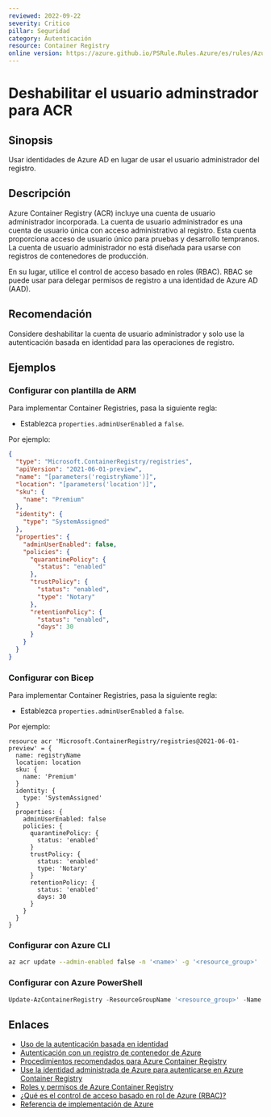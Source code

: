 ```yaml
---
reviewed: 2022-09-22
severity: Critico
pillar: Seguridad
category: Autenticación
resource: Container Registry
online version: https://azure.github.io/PSRule.Rules.Azure/es/rules/Azure.ACR.AdminUser/
---
```


# Deshabilitar el usuario adminstrador para ACR

## Sinopsis

Usar identidades de Azure AD en lugar de usar el usuario administrador del registro.

## Descripción

Azure Container Registry (ACR) incluye una cuenta de usuario administrador incorporada.
La cuenta de usuario administrador es una cuenta de usuario única con acceso administrativo al registro.
Esta cuenta proporciona acceso de usuario único para pruebas y desarrollo tempranos.
La cuenta de usuario administrador no está diseñada para usarse con registros de contenedores de producción.

En su lugar, utilice el control de acceso basado en roles (RBAC).
RBAC se puede usar para delegar permisos de registro a una identidad de Azure AD (AAD).

## Recomendación

Considere deshabilitar la cuenta de usuario administrador y solo use la autenticación basada en identidad para las operaciones de registro.

## Ejemplos

### Configurar con plantilla de ARM

Para implementar Container Registries, pasa la siguiente regla:

- Establezca `properties.adminUserEnabled` a `false`.

Por ejemplo:

```json
{
  "type": "Microsoft.ContainerRegistry/registries",
  "apiVersion": "2021-06-01-preview",
  "name": "[parameters('registryName')]",
  "location": "[parameters('location')]",
  "sku": {
    "name": "Premium"
  },
  "identity": {
    "type": "SystemAssigned"
  },
  "properties": {
    "adminUserEnabled": false,
    "policies": {
      "quarantinePolicy": {
        "status": "enabled"
      },
      "trustPolicy": {
        "status": "enabled",
        "type": "Notary"
      },
      "retentionPolicy": {
        "status": "enabled",
        "days": 30
      }
    }
  }
}
```

### Configurar con Bicep

Para implementar Container Registries, pasa la siguiente regla:

- Establezca `properties.adminUserEnabled` a `false`.

Por ejemplo:

```bicep
resource acr 'Microsoft.ContainerRegistry/registries@2021-06-01-preview' = {
  name: registryName
  location: location
  sku: {
    name: 'Premium'
  }
  identity: {
    type: 'SystemAssigned'
  }
  properties: {
    adminUserEnabled: false
    policies: {
      quarantinePolicy: {
        status: 'enabled'
      }
      trustPolicy: {
        status: 'enabled'
        type: 'Notary'
      }
      retentionPolicy: {
        status: 'enabled'
        days: 30
      }
    }
  }
}
```

### Configurar con Azure CLI

```bash
az acr update --admin-enabled false -n '<name>' -g '<resource_group>'
```

### Configurar con Azure PowerShell

```powershell
Update-AzContainerRegistry -ResourceGroupName '<resource_group>' -Name '<name>' -DisableAdminUser
```

## Enlaces

- [Uso de la autenticación basada en identidad](https://docs.microsoft.com/azure/architecture/framework/security/design-identity-authentication#use-identity-based-authentication)
- [Autenticación con un registro de contenedor de Azure](https://docs.microsoft.com/azure/container-registry/container-registry-authentication?tabs=azure-cli)
- [Procedimientos recomendados para Azure Container Registry](https://docs.microsoft.com/azure/container-registry/container-registry-best-practices#authentication-and-authorization)
- [Use la identidad administrada de Azure para autenticarse en Azure Container Registry](https://docs.microsoft.com/azure/container-registry/container-registry-authentication-managed-identity)
- [Roles y permisos de Azure Container Registry](https://docs.microsoft.com/azure/container-registry/container-registry-roles)
- [¿Qué es el control de acceso basado en rol de Azure (RBAC)?](https://docs.microsoft.com/azure/role-based-access-control/overview)
- [Referencia de implementación de Azure](https://docs.microsoft.com/azure/templates/microsoft.containerregistry/registries)
